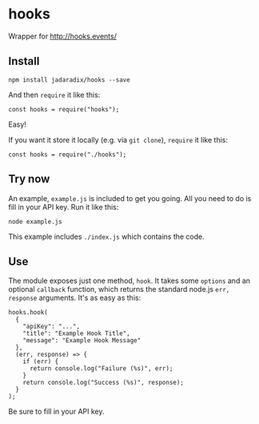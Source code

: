 hooks
=========================================

Wrapper for http://hooks.events/

Install
-------

	npm install jadaradix/hooks --save
	
And then `require` it like this:

	const hooks = require("hooks");

Easy!

If you want it store it locally (e.g. via `git clone`), `require` it like this:

    const hooks = require("./hooks");

Try now
-------
An example, `example.js` is included to get you going. All you need to do is fill in your API key. Run it like this:

	node example.js

This example includes `./index.js` which contains the code.

Use
---
The module exposes just one method, `hook`. It takes some `options` and an optional `callback` function, which returns the standard node.js `err, response` arguments. It's as easy as this:

    hooks.hook(
      {
        "apiKey": "...",
        "title": "Example Hook Title",
        "message": "Example Hook Message"
      },
      (err, response) => {
        if (err) {
          return console.log("Failure (%s)", err);
        }
        return console.log("Success (%s)", response);
      }
    );

Be sure to fill in your API key.